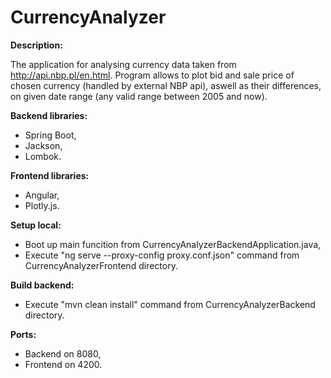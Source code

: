 # CurrencyAnalyzer

**Description:**

The application for analysing currency data taken from http://api.nbp.pl/en.html. 
Program allows to plot bid and sale price of chosen currency (handled by external NBP api), 
aswell as their differences, on given date range (any valid range between 2005 and now).

**Backend libraries:**

- Spring Boot,
- Jackson,
- Lombok.

**Frontend libraries:**

- Angular,
- Plotly.js.

**Setup local:**

- Boot up main funcition from CurrencyAnalyzerBackendApplication.java,
- Execute "ng serve --proxy-config proxy.conf.json" command from CurrencyAnalyzerFrontend directory.

**Build backend:**

- Execute "mvn clean install" command from CurrencyAnalyzerBackend directory.

**Ports:**

- Backend on 8080,
- Frontend on 4200.

